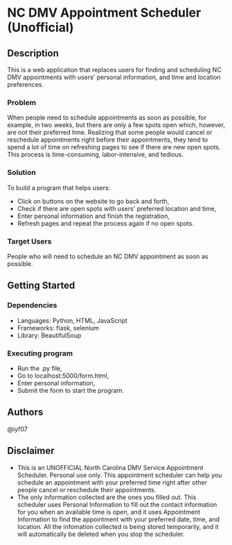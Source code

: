 # NC DMV Appointment Scheduler (Unofficial)
 
## Description
This is a web application that replaces users for finding and scheduling NC DMV appointments with users' personal information, and time and location preferences.

### Problem
When people need to schedule appointments as soon as possible, for example, in two weeks, but there are only a few spots open which, however, are not their preferred time. Realizing that some people would cancel or reschedule appointments right before their appointments, they tend to spend a lot of time on refreshing pages to see if there are new open spots. This process is time-consuming, labor-intensive, and tedious.

### Solution
To build a program that helps users:
* Click on buttons on the website to go back and forth,
* Check if there are open spots with users' preferred location and time,
* Enter personal information and finish the registration,
* Refresh pages and repeat the process again if no open spots.

### Target Users
People who will need to schedule an NC DMV appointment as soon as possible.

## Getting Started
### Dependencies
* Languages: Python, HTML, JavaScript
* Frameworks: flask, selenium
* Library: BeautifulSoup

### Executing program
* Run the .py file,
* Go to localhost:5000/form.html,
* Enter personal information,
* Submit the form to start the program.

## Authors
@iyf07

## Disclaimer
* This is an UNOFFICIAL North Carolina DMV Service Appointment Scheduler. Personal use only. This appointment scheduler can help you schedule an appointment with your preferred time right after other people cancel or reschedule their appointments.
* The only information collected are the ones you filled out. This scheduler uses Personal Information to fill out the contact information for you when an available time is open, and it uses Appointment Information to find the appointment with your preferred date, time, and location. All the infomation collected is being stored temporarily, and it will automatically be deleted when you stop the scheduler.

